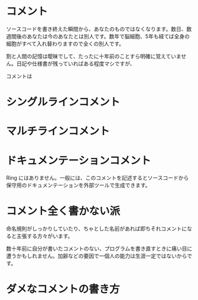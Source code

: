 
# コメント

ソースコードを書き終えた瞬間から、あなたのものではなくなります。数日、数週間後のあなたは今のあなたとは別人です。数年で脳細胞、5年も経てば全身の細胞がすべて入れ替わりますので全くの別人です。

割と人間の記憶は曖昧でして、たったに十年前のことすら明確に覚えていません。日記や仕様書が残っていればある程度マシですが、


コメントは


# シングルラインコメント




# マルチラインコメント




# ドキュメンテーションコメント
Ring にはありません。一般には、このコメントを記述するとソースコードから保守用のドキュメンテーションを外部ツールで生成できます。



# コメント全く書かない派
命名規則がしっかりしていたり、ちゃとした名前があれば即ちそれコメントになると主張する方々がいます。

数十年前に自分が書いたコメントのない、プログラムを書き直すときに痛い目に遭うかもしれません。加齢などの要因で一個人の能力は生涯一定ではないからです。


# ダメなコメントの書き方


